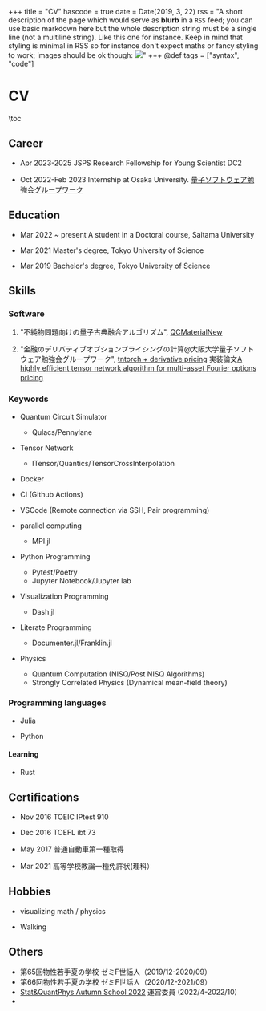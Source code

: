 +++
title = "CV"
hascode = true
date = Date(2019, 3, 22)
rss = "A short description of the page which would serve as **blurb** in a `RSS` feed; you can use basic markdown here but the whole description string must be a single line (not a multiline string). Like this one for instance. Keep in mind that styling is minimal in RSS so for instance don't expect maths or fancy styling to work; images should be ok though: ![](https://upload.wikimedia.org/wikipedia/en/3/32/Rick_and_Morty_opening_credits.jpeg)"
+++
@def tags = ["syntax", "code"]

# CV

\toc

## Career

- Apr 2023-2025 JSPS Research Fellowship for Young Scientist DC2

- Oct 2022-Feb 2023 Internship at Osaka University. [量子ソフトウェア勉強会グループワーク](https://qsrh.jp/seminar/)

## Education
- Mar 2022 ~ present A student in a Doctoral course, Saitama University

- Mar 2021 Master's degree, Tokyo University of Science

- Mar 2019 Bachelor's degree, Tokyo University of Science

## Skills

### Software 

1. "不純物問題向けの量子古典融合アルゴリズム", [QCMaterialNew](https://github.com/sakurairihito/QCMaterialNew)

2. "金融のデリバティブオプションプライシングの計算@大阪大学量子ソフトウェア勉強会グループワーク", [tntorch + derivative pricing](https://github.com/sakurairihito/TN-option-pricing)
実装論文[A highly efficient tensor network algorithm for multi-asset Fourier options pricing](https://arxiv.org/abs/2203.02804)　


### Keywords
- Quantum Circuit Simulator
    - Qulacs/Pennylane

- Tensor Network
    - ITensor/Quantics/TensorCrossInterpolation

- Docker

- CI (Github Actions)

- VSCode (Remote connection via SSH, Pair programming)

- parallel computing
    - MPI.jl

- Python Programming
    - Pytest/Poetry
    - Jupyter Notebook/Jupyter lab

- Visualization Programming
    - Dash.jl

- Literate Programming
    - Documenter.jl/Franklin.jl

- Physics
    - Quantum Computation (NISQ/Post NISQ Algorithms)
    - Strongly Correlated Physics (Dynamical mean-field theory)

### Programming languages

- Julia

- Python


#### Learning

- Rust

## Certifications
- Nov 2016 TOEIC IPtest 910 

- Dec 2016 TOEFL ibt 73 

- May 2017 普通自動車第一種取得

- Mar 2021 高等学校教論一種免許状(理科）

## Hobbies

- visualizing math / physics

- Walking 




## Others

- 第65回物性若手夏の学校 ゼミF世話人（2019/12-2020/09）
- 第66回物性若手夏の学校 ゼミF世話人（2020/12-2021/09）
- [Stat&QuantPhys Autumn School 2022](http://hatano-lab.iis.u-tokyo.ac.jp/manami/SQP2022/index_jp.html) 運営委員 (2022/4-2022/10)
- 